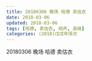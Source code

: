 ```yaml
---
title: 20180306 晚场 哈德 卖估衣
date: 2018-03-06
updated: 2018-03-06
tags: [哈德, 卖估衣, 相声, 高峰]
categories: (2018)戊戌年场次 
---
```

20180306 晚场 哈德 卖估衣

